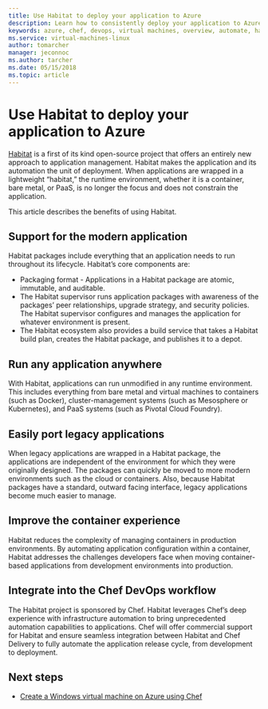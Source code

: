 ```yaml
---
title: Use Habitat to deploy your application to Azure
description: Learn how to consistently deploy your application to Azure virtual machines and containers
keywords: azure, chef, devops, virtual machines, overview, automate, habitat
ms.service: virtual-machines-linux
author: tomarcher
manager: jeconnoc
ms.author: tarcher
ms.date: 05/15/2018
ms.topic: article
---
```


# Use Habitat to deploy your application to Azure
[Habitat](https://www.habitat.sh/) is a first of its kind open-source project that offers an entirely new approach to application management. Habitat makes the application and its automation the unit of deployment. When applications are wrapped in a lightweight “habitat,” the runtime environment, whether it is a container, bare metal, or PaaS, is no longer the focus and does not constrain the application. 

This article describes the benefits of using Habitat.

## Support for the modern application
Habitat packages include everything that an application needs to run throughout its lifecycle. Habitat’s core components are:
- Packaging format - Applications in a Habitat package are atomic, immutable, and auditable.
- The Habitat supervisor runs application packages with awareness of the packages’ peer relationships, upgrade strategy, and security policies. The Habitat supervisor configures and manages the application for whatever environment is present.
- The Habitat ecosystem also provides a build service that takes a Habitat build plan, creates the Habitat package, and publishes it to a depot.

## Run any application anywhere
With Habitat, applications can run unmodified in any runtime environment. This includes everything from bare metal and virtual machines to containers (such as Docker), cluster-management systems (such as Mesosphere or Kubernetes), and PaaS systems (such as Pivotal Cloud Foundry).

## Easily port legacy applications
When legacy applications are wrapped in a Habitat package, the applications are independent of the environment for which they were originally designed. The packages can quickly be moved to more modern environments such as the cloud or containers. Also, because Habitat packages have a standard, outward facing interface, legacy applications become much easier to manage.

## Improve the container experience
Habitat reduces the complexity of managing containers in production environments. By automating application configuration within a container, Habitat addresses the challenges developers face when moving container-based applications from development environments into production.

## Integrate into the Chef DevOps workflow
The Habitat project is sponsored by Chef. Habitat leverages Chef’s deep experience with infrastructure automation to bring unprecedented automation capabilities to applications. Chef will offer commercial support for Habitat and ensure seamless integration between Habitat and Chef Delivery to fully automate the application release cycle, from development to deployment.

## Next steps
* [Create a Windows virtual machine on Azure using Chef](/azure/virtual-machines/windows/chef-automation)